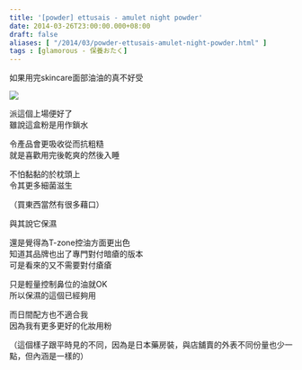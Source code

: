 ```yaml
---
title: '[powder] ettusais - amulet night powder'
date: 2014-03-26T23:00:00.000+08:00
draft: false
aliases: [ "/2014/03/powder-ettusais-amulet-night-powder.html" ]
tags : [glamorous - 保養おたく]
---
```


如果用完skincare面部油油的真不好受  

[![](https://2.bp.blogspot.com/-7GDLILL1SEQ/XDCyE-bBMcI/AAAAAAAAEQk/dWF8pjDEyNo-RMyO_m87-TdJb50IR9x2QCLcBGAs/s640/70.jpg)](https://2.bp.blogspot.com/-7GDLILL1SEQ/XDCyE-bBMcI/AAAAAAAAEQk/dWF8pjDEyNo-RMyO_m87-TdJb50IR9x2QCLcBGAs/s1600/70.jpg)

派這個上場便好了  
雖說這盒粉是用作鎖水

令產品會更吸收從而抗粗糙  
就是喜歡用完後乾爽的然後入睡

不怕黏黏的於枕頭上  
令其更多細菌滋生

（買東西當然有很多藉口）  
  
與其說它保濕

還是覺得為T-zone控油方面更出色  
知道其品牌也出了專門對付暗瘡的版本  
可是看來的又不需要對付瘡瘡

只是輕量控制鼻位的油就OK  
所以保濕的這個已經夠用

而日間配方也不適合我  
因為我有更多更好的化妝用粉  
  
（這個樣子跟平時見的不同，因為是日本藥房裝，與店舖賣的外表不同份量也少一點，但內涵是一樣的）